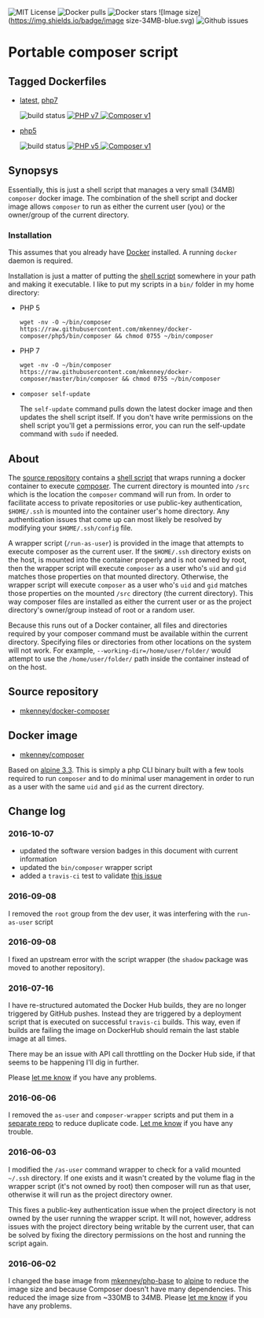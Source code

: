![MIT License](https://img.shields.io/github/license/mkenney/docker-composer.svg) ![Docker pulls](https://img.shields.io/docker/pulls/mkenney/composer.svg) ![Docker stars](https://img.shields.io/docker/stars/mkenney/composer.svg) ![Image size](https://img.shields.io/badge/image size-34MB-blue.svg) ![Github issues](https://img.shields.io/github/issues-raw/mkenney/docker-composer.svg)

# Portable composer script

## Tagged Dockerfiles

* [latest](https://github.com/mkenney/docker-composer/blob/master/Dockerfile), [php7](https://github.com/mkenney/docker-composer/blob/master/Dockerfile)

  ![build status](https://travis-ci.org/mkenney/docker-composer.svg?branch=master) [![PHP v7](https://img.shields.io/badge/PHP-v7.0.11-8892bf.svg) ![Composer v1](https://img.shields.io/badge/composer-v1.1.2-orange.svg)](https://github.com/mkenney/docker-composer)

* [php5](https://github.com/mkenney/docker-composer/blob/php5/Dockerfile)

  ![build status](https://travis-ci.org/mkenney/docker-composer.svg?branch=php5) [![PHP v5](https://img.shields.io/badge/PHP-v5.6.26-8892bf.svg) ![Composer v1](https://img.shields.io/badge/composer-v1.1.2-orange.svg)](https://github.com/mkenney/docker-composer/tree/php5)

## Synopsys

Essentially, this is just a shell script that manages a very small (34MB) `composer` docker image. The combination of the shell script and docker image allows `composer` to run as either the current user (you) or the owner/group of the current directory.

### Installation

This assumes that you already have [Docker](https://www.docker.com) installed. A running `docker` daemon is required.

Installation is just a matter of putting the [shell script](https://github.com/mkenney/docker-composer/blob/master/bin/composer) somewhere in your path and making it executable. I like to put my scripts in a `bin/` folder in my home directory:
* PHP 5

  `wget -nv -O ~/bin/composer https://raw.githubusercontent.com/mkenney/docker-composer/php5/bin/composer && chmod 0755 ~/bin/composer`

* PHP 7

  `wget -nv -O ~/bin/composer https://raw.githubusercontent.com/mkenney/docker-composer/master/bin/composer && chmod 0755 ~/bin/composer`
* `composer self-update`

  The `self-update` command pulls down the latest docker image and then updates the shell script itself. If you don't have write permissions on the shell script you'll get a permissions error, you can run the self-update command with `sudo` if needed.

## About

The [source repository](https://github.com/mkenney/docker-composer) contains a [shell script](https://github.com/mkenney/docker-composer/blob/master/bin/composer) that wraps running a docker container to execute [composer](https://getcomposer.org/). The current directory is mounted into `/src` which is the location the `composer` command will run from. In order to facilitate access to private repositories or use public-key authentication, `$HOME/.ssh` is mounted into the container user's home directory. Any authentication issues that come up can most likely be resolved by modifying your `$HOME/.ssh/config` file.

A wrapper script (`/run-as-user`) is provided in the image that attempts to execute composer as the current user. If the `$HOME/.ssh` directory exists on the host, is mounted into the container properly and is not owned by root, then the wrapper script will execute `composer` as a user who's `uid` and `gid` matches those properties on that mounted directory. Otherwise, the wrapper script will execute `composer` as a user who's `uid` and `gid` matches those properties on the mounted `/src` directory (the current directory). This way composer files are installed as either the current user or as the project directory's owner/group instead of root or a random user.

Because this runs out of a Docker container, all files and directories required by your composer command must be available within the current directory. Specifying files or directories from other locations on the system will not work. For example, `--working-dir=/home/user/folder/` would attempt to use the `/home/user/folder/` path inside the container instead of on the host.

## Source repository

* [mkenney/docker-composer](https://github.com/mkenney/docker-composer)

## Docker image

* [mkenney/composer](https://hub.docker.com/r/mkenney/composer/)

Based on [alpine 3.3](https://hub.docker.com/_/alpine/). This is simply a php CLI binary built with a few tools required to run `composer` and to do minimal user management in order to run as a user with the same `uid` and `gid` as the current directory.

## Change log

### 2016-10-07

* updated the software version badges in this document with current information
* updated the `bin/composer` wrapper script
* added a `travis-ci` test to validate [this issue](https://github.com/mkenney/docker-composer/issues/2)

### 2016-09-08

I removed the `root` group from the dev user, it was interfering with the `run-as-user` script

### 2016-09-08

I fixed an upstream error with the script wrapper (the `shadow` package was moved to another repository).

### 2016-07-16

I have re-structured automated the Docker Hub builds, they are no longer triggered by GitHub pushes. Instead they are triggered by a deployment script that is executed on successful `travis-ci` builds. This way, even if builds are failing the image on DockerHub should remain the last stable image at all times.

There may be an issue with API call throttling on the Docker Hub side, if that seems to be happening I'll dig in further.

Please [let me know](https://github.com/mkenney/docker-composer/issues) if you have any problems.

### 2016-06-06

I removed the `as-user` and `composer-wrapper` scripts and put them in a [separate repo](https://github.com/mkenney/docker-scripts/tree/master/container) to reduce duplicate code. [Let me know](https://github.com/mkenney/docker-composer/issues) if you have any trouble.

### 2016-06-03

I modified the `/as-user` command wrapper to check for a valid mounted `~/.ssh` directory. If one exists and it wasn't created by the volume flag in the wrapper script (it's not owned by root) then composer will run as that user, otherwise it will run as the project directory owner.

This fixes a public-key authentication issue when the project directory is not owned by the user running the wrapper script. It will not, however, address issues with the project directory being writable by the current user, that can be solved by fixing the directory permissions on the host and running the script again.

### 2016-06-02

I changed the base image from [mkenney/php-base](https://hub.docker.com/r/mkenney/php-base/) to [alpine](https://hub.docker.com/_/alpine/) to reduce the image size and because Composer doesn't have many dependencies. This reduced the image size from ~330MB to 34MB. Please [let me know](https://github.com/mkenney/docker-composer/issues) if you have any problems.

